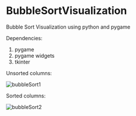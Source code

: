 # BubbleSortVisualization
Bubble Sort Visualization using python and pygame

Dependencies:

1. pygame
2. pygame widgets
3. tkinter

Unsorted columns:

![bubbleSort1](https://user-images.githubusercontent.com/100161536/208985821-8fc44a3d-18f1-4507-93e0-e64a6433c862.png)

Sorted columns:

![bubbleSort2](https://user-images.githubusercontent.com/100161536/208985890-216ab0bd-6791-4303-908e-44b35a34d2a3.png)
